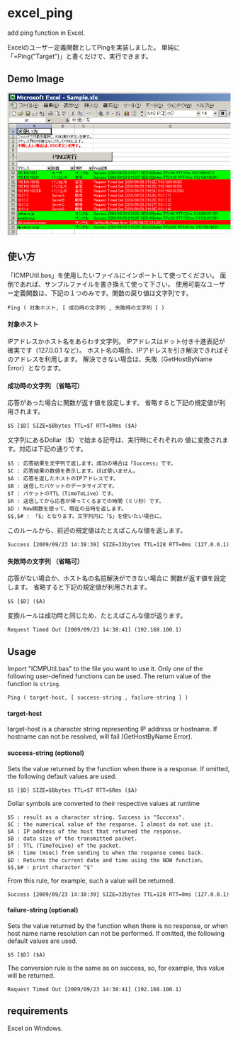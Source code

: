 # excel_ping

add ping function in Excel.

Excelのユーザー定義関数としてPingを実装しました。
単純に「=Ping("Target")」と書くだけで、実行できます。


## Demo Image

![](https://raw.githubusercontent.com/inazak/excel_ping/master/misc/01.png)


## 使い方

「ICMPUtil.bas」を使用したいファイルにインポートして使ってください。 面倒であれば、サンプルファイルを書き換えて使って下さい。
使用可能なユーザー定義関数は、下記の１つのみです。関数の戻り値は文字列です。

```
Ping ( 対象ホスト, [ 成功時の文字列 , 失敗時の文字列 ] )
```

#### 対象ホスト

IPアドレスかホスト名をあらわす文字列。 IPアドレスはドット付き十進表記が確実です（127.0.0.1 など）。 ホスト名の場合、IPアドレスを引き解決できればそのアドレスを利用します。 解決できない場合は、失敗（GetHostByName Error）となります。


#### 成功時の文字列 （省略可）

応答があった場合に関数が返す値を設定します。 省略すると下記の規定値が利用されます。

```
$S [$D] SIZE=$Bbytes TTL=$T RTT=$Rms ($A)
```

文字列にあるDollar（$）で始まる記号は、実行時にそれぞれの 値に変換されます。対応は下記の通りです。

```
$S : 応答結果を文字列で返します。成功の場合は「Success」です。
$C : 応答結果の数値を表示します。ほぼ使いません。
$A : 応答を返したホストのIPアドレスです。
$B : 送信したパケットのデータサイズです。
$T : パケットのTTL（TimeToLive）です。
$R : 送信してから応答が帰ってくるまでの時間（ミリ秒）です。
$D : Now関数を使って、現在の日時を返します。
$$,$# : 「$」となります。文字列内に「$」を使いたい場合に。
```

このルールから、前述の規定値はたとえばこんな値を返します。

```
Success [2009/09/23 14:38:39] SIZE=32bytes TTL=128 RTT=0ms (127.0.0.1)
```


#### 失敗時の文字列 （省略可）

応答がない場合か、ホスト名の名前解決ができない場合に 関数が返す値を設定します。 省略すると下記の規定値が利用されます。

```
$S [$D] ($A)
```

変換ルールは成功時と同じため、たとえばこんな値が返ります。

```
Request Timed Out [2009/09/23 14:38:41] (192.168.100.1)
```


## Usage

Import "ICMPUtil.bas" to the file you want to use it.
Only one of the following user-defined functions can be used.
The return value of the function is `string`.
```
Ping ( target-host, [ success-string , failure-string ] )
```

#### target-host

target-host is a character string representing IP address or hostname.
If hostname can not be resolved, will fail (GetHostByName Error).

#### success-string (optional)

Sets the value returned by the function when there is a response. If omitted, the following default values ​​are used.

```
$S [$D] SIZE=$Bbytes TTL=$T RTT=$Rms ($A)
```

Dollar symbols are converted to their respective values ​​at runtime

```
$S : result as a character string. Success is "Success".
$C : the numerical value of the response. I almost do not use it.
$A : IP address of the host that returned the response.
$B : data size of the transmitted packet.
$T : TTL (TimeToLive) of the packet.
$R : time (msec) from sending to when the response comes back.
$D : Returns the current date and time using the NOW function。
$$,$# : print character "$"
```


From this rule, for example, such a value will be returned.

```
Success [2009/09/23 14:38:39] SIZE=32bytes TTL=128 RTT=0ms (127.0.0.1)
```

#### failure-string (optional)

Sets the value returned by the function when there is no response, or when host name name resolution can not be performed.
If omitted, the following default values ​​are used.

```
$S [$D] ($A)
```

The conversion rule is the same as on success, so, for example, this value will be returned.
```
Request Timed Out [2009/09/23 14:38:41] (192.168.100.1)
```



## requirements

Excel on Windows.

